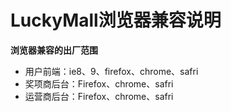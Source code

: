 # LuckyMall浏览器兼容说明

**浏览器兼容的出厂范围**

- 用户前端：ie8、9、firefox、chrome、safri
- 奖项商后台：Firefox、chrome、safri
- 运营商后台：Firefox、chrome、safri
